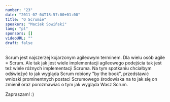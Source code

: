 ```yaml
---
number: "23"
date: "2011-07-04T18:57:00+01:00"
title: "O Scrumie"
speakers: "Maciek Sowiński"
lang: "pl"
sponsors: []
videoURL: ""
draft: false
---
```


Scrum jest najszerzej kojarzonym agileowym terminem. Dla wielu osób agile = Scrum. Ale tak jak jest wiele implementacji agileowego podejścia tak jest też wiele różnych implementacji Scruma. Na tym spotkaniu chciałbym odświeżyć to jak wygląda Scrum robiony "by the book", przedstawić wnioski prominentnych postaci Scrumowego środowiska na to jak się on zmienił oraz porozmawiać o tym jak wygląda Wasz Scrum.

Zapraszam! :)   
